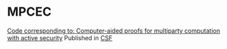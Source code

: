# MPCEC
[Code corresponding to: Computer-aided proofs for multiparty computation with active security](https://arxiv.org/abs/1806.07197)
Published in [CSF](https://doi.org/10.1109/CSF.2018.00016)

